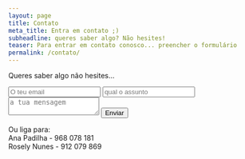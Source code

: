 ```yaml
---
layout: page
title: Contato
meta_title: Entra em contato ;)
subheadline: queres saber algo? Não hesites!
teaser: Para entrar em contato conosco... preencher o formulário
permalink: /contato/
---
```

Queres saber algo não hesites... 

<form name="contato website" netlify-honeypot="bot-field" action="/" netlify>
  <input type="text" name="bot-field" style="display:none" />
  <input type="text" name="nome" placeholder="O teu email" />
  <input type="text" name="assunto" placeholder="qual o assunto" />
  <textarea name="message" placeholder="a tua mensagem"></textarea>
  <button type="submit">Enviar</button>
</form>
  
Ou liga para:  
Ana Padilha - 968 078 181   
Rosely Nunes - 912 079 869   
